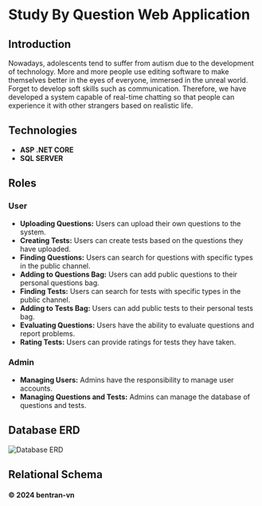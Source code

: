 # Study By Question Web Application

## Introduction
Nowadays, adolescents tend to suffer from autism due to the development of technology. More and more people use editing software to make themselves better in the eyes of everyone, immersed in the unreal world. Forget to develop soft skills such as communication. Therefore, we have developed a system capable of real-time chatting so that people can experience it with other strangers based on realistic life.

## Technologies
- **ASP .NET CORE**
- **SQL SERVER**

## Roles

### User

- **Uploading Questions:** Users can upload their own questions to the system.
- **Creating Tests:** Users can create tests based on the questions they have uploaded.
- **Finding Questions:** Users can search for questions with specific types in the public channel.
- **Adding to Questions Bag:** Users can add public questions to their personal questions bag.
- **Finding Tests:** Users can search for tests with specific types in the public channel.
- **Adding to Tests Bag:** Users can add public tests to their personal tests bag.
- **Evaluating Questions:** Users have the ability to evaluate questions and report problems.
- **Rating Tests:** Users can provide ratings for tests they have taken.

### Admin

- **Managing Users:** Admins have the responsibility to manage user accounts.
- **Managing Questions and Tests:** Admins can manage the database of questions and tests.

## Database ERD
![Database ERD](https://github.com/bentran1vn/PERSONAL-QUESTION/blob/master/bentran1vn.question.public/database.png)

## Relational Schema

#### © 2024 bentran-vn
